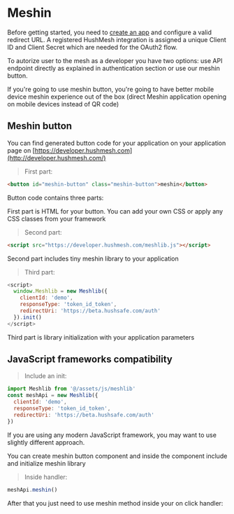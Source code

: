 # Meshin

Before getting started, you need to [create an app](http://developer.hushmesh.com/) and configure a valid redirect URL. A registered HushMesh integration is assigned a unique Client ID and Client Secret which are needed for the OAuth2 flow.

To autorize user to the mesh as a developer you have two options: use API endpoint directly as explained in authentication section or use our meshin button.

If you're going to use meshin button, you're going to have better mobile device meshin experience out of the box (direct Meshin application opening on mobile devices instead of QR code)

## Meshin button

You can find generated button code for your application on your application page on [https://developer.hushmesh.com](http://developer.hushmesh.com/)

> First part:

```html
<button id="meshin-button" class="meshin-button">meshin</button>
```

Button code contains three parts:

First part is HTML for your button. You can add your own CSS or apply any CSS classes from your framework

> Second part:

```html
<script src="https://developer.hushmesh.com/meshlib.js"></script>
```

Second part includes tiny meshin library to your application

> Third part:

```javascript
<script>
  window.Meshlib = new Meshlib({
    clientId: 'demo',
    responseType: 'token_id_token',
    redirectUri: 'https://beta.hushsafe.com/auth'
  }).init()
</script>
```

Third part is library initialization with your application parameters

## JavaScript frameworks compatibility

> Include an init:

```javascript
import Meshlib from '@/assets/js/meshlib'
const meshApi = new Meshlib({
  clientId: 'demo',
  responseType: 'token_id_token',
  redirectUri: 'https://beta.hushsafe.com/auth'
})
```

If you are using any modern JavaScript framework, you may want to use slightly different approach.

You can create meshin button component and inside the component include and initialize meshin library

> Inside handler:

```javascript
meshApi.meshin()
```

After that you just need to use meshin method inside your on click handler:
